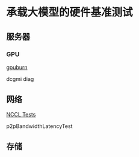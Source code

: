 # 承载大模型的硬件基准测试

## 服务器

### GPU

[gpuburn](https://github.com/wilicc/gpu-burn)

dcgmi diag

## 网络

[NCCL Tests](https://github.com/NVIDIA/nccl-tests)

p2pBandwidthLatencyTest

## 存储
